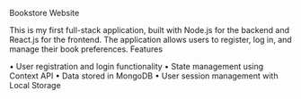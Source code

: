 Bookstore Website

This is my first full-stack application, built with Node.js for the backend and React.js for the frontend. The application allows users to register, log in, and manage their book preferences.
Features

• User registration and login functionality
• State management using Context API
• Data stored in MongoDB
• User session management with Local Storage
